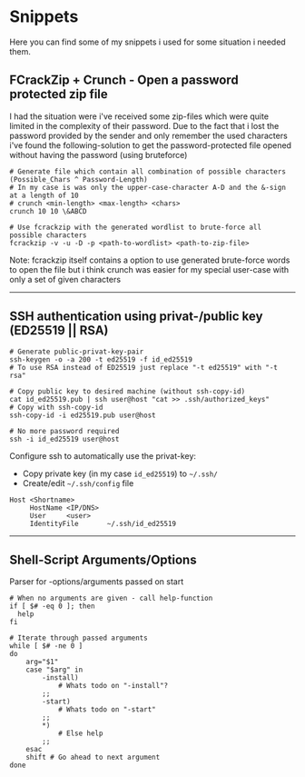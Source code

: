# Snippets
Here you can find some of my snippets i used for some situation i needed them.


## FCrackZip + Crunch - Open a password protected zip file
I had the situation were i've received some zip-files which were quite limited in the complexity of their password.
Due to the fact that i lost the password provided by the sender and only remember the used characters i've found the following-solution to get the password-protected file opened without having the password (using bruteforce)
```
# Generate file which contain all combination of possible characters (Possible_Chars ^ Password-Length)
# In my case is was only the upper-case-character A-D and the &-sign at a length of 10
# crunch <min-length> <max-length> <chars>
crunch 10 10 \&ABCD

# Use fcrackzip with the generated wordlist to brute-force all possible characters
fcrackzip -v -u -D -p <path-to-wordlist> <path-to-zip-file>
```

Note: fcrackzip itself contains a option to use generated brute-force words to open the file but i think crunch was easier for my special user-case with only a set of given characters

-------------

## SSH authentication using privat-/public key (ED25519 || RSA)
```
# Generate public-privat-key-pair
ssh-keygen -o -a 200 -t ed25519 -f id_ed25519
# To use RSA instead of ED25519 just replace "-t ed25519" with "-t rsa"

# Copy public key to desired machine (without ssh-copy-id)
cat id_ed25519.pub | ssh user@host "cat >> .ssh/authorized_keys"
# Copy with ssh-copy-id
ssh-copy-id -i ed25519.pub user@host

# No more password required
ssh -i id_ed25519 user@host
```

Configure ssh to automatically use the privat-key:
- Copy private key (in my case `id_ed25519`) to `~/.ssh/`
- Create/edit `~/.ssh/config` file
```
Host <Shortname>
     HostName <IP/DNS>
     User     <user>
     IdentityFile       ~/.ssh/id_ed25519
```


--------------

## Shell-Script Arguments/Options

Parser for -options/arguments passed on start
```
# When no arguments are given - call help-function
if [ $# -eq 0 ]; then
  help
fi

# Iterate through passed arguments
while [ $# -ne 0 ]
do
    arg="$1"
    case "$arg" in
        -install)
            # Whats todo on "-install"?
        ;;
        -start)
            # Whats todo on "-start"
        ;;
        *)
            # Else help
        ;;
    esac
    shift # Go ahead to next argument
done
```
